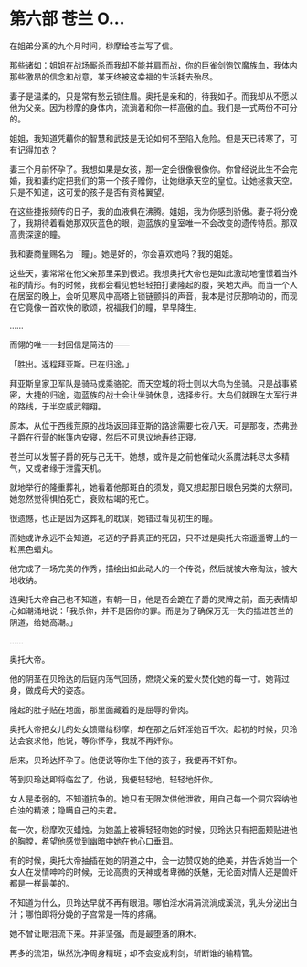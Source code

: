 # 第六部 苍兰 O…

在姐弟分离的九个月时间，桫摩给苍兰写了信。

那些诸如：姐姐在战场厮杀而我却不能并肩而战，你的巨雀剑饱饮魔族血，我体内那些激昂的信念和战意，某天终被这幸福的生活耗去殆尽。

妻子是温柔的，只是常有愁云锁住眉。奥托是亲和的，待我如子。而我却从不愿以他为父亲。因为桫摩的身体内，流淌着和你一样高傲的血。我们是一式两份不可分的。

姐姐，我知道凭藉你的智慧和武技是无论如何不至陷入危险。但是天已转寒了，可有记得加衣？

妻三个月前怀孕了。我想如果是女孩，那一定会很像很像你。你曾经说此生不会完婚，我和妻约定把我们的第一个孩子赠你，让她继承天空的皇位。让她拯救天空。只是不知道，这可爱的孩子是否有资格翼望。

在这些捷报频传的日子，我的血液俱在沸腾。姐姐，我为你感到骄傲。妻子将分娩了，我期待着看她那双灰蓝色的眼，迦蓝族的皇室唯一不会改变的遗传特质。那双高贵深邃的瞳。

我和妻商量赐名为「瞳」。她是好的，你会喜欢她吗？我的姐姐。

这些天，妻常常在他父亲那里呆到很迟。我想奥托大帝也是如此激动地憧憬着当外祖的情形。有的时候，我都会看见他轻轻拍打妻隆起的腹，笑地大声。而当一个人在居室的晚上，会听见寒风中高塔上锁链颤抖的声音，我本是讨厌那响动的，而现在它竟像一首欢快的歌颂，祝福我们的瞳，早早降生。

……

而翎的唯一一封回信是简洁的——

「胜出。返程拜亚斯。已在归途。」

拜亚斯皇家卫军队是骑马或乘骆驼。而天空城的将士则以大鸟为坐骑。只是战事紧密，大捷的归途，迦蓝族的战士会让坐骑休息，选择步行。大鸟们就跟在大军行进的路线，于半空威武翱翔。

原本，从位于西线荒原的战场返回拜亚斯的路途需要七夜八天。可是那夜，杰弗逊子爵在行营的帐篷内安寝，然后不可思议地寿终正寝。

苍兰可以发誓子爵的死与己无干。她想，或许是之前他催动火系魔法耗尽太多精气，又或者缘于泄露天机。

就地举行的隆重葬礼，她看着他那斑白的须发，竟又想起那日眼色另类的大祭司。她忽然觉得惧怕死亡，衰败枯竭的死亡。

很遗憾，也正是因为这葬礼的耽误，她错过看见初生的瞳。

而她或许永远不会知道，老迈的子爵真正的死因，只不过是奥托大帝遥遥寄上的一粒黑色蜡丸。

他完成了一场完美的作秀，描绘出如此动人的一个传说，然后就被大帝淘汰，被大地收纳。

连奥托大帝自己也不知道，有朝一日，他是否会跪在子爵的灵牌之前，面无表情却心如潮涌地说：「我杀你，并不是因你的罪。而是为了确保万无一失的插进苍兰的阴道，给她高潮。」

……

奥托大帝。

他的阴茎在贝玲达的后庭内荡气回肠，燃烧父亲的爱火焚化她的每一寸。她背过身，做成母犬的姿态。

隆起的肚子贴在地面，那里面藏着的是屈辱的骨肉。

奥托大帝把女儿的处女馈赠给桫摩，却在那之后奸淫她百千次。起初的时候，贝玲达会哀求他，他说，等你怀孕，我就不再奸你。

后来，贝玲达怀孕了。他便说等你生下他的孩子，我便再不奸你。

等到贝玲达即将临盆了。他说，我便轻轻地，轻轻地奸你。

女人是柔弱的，不知道抗争的。她只有无限次供他泄欲，用自己每一个洞穴容纳他白浊的精液；隐瞒自己的夫君。

每一次，桫摩吹灭蜡烛，为她盖上被褥轻轻吻她的时候，贝玲达只有把面颊贴进他的胸膛，希望他感觉到幽暗中她在他心口垂泪。

有的时候，奥托大帝抽插在她的阴道之中，会一边赞叹她的绝美，并告诉她当一个女人在发情呻吟的时候，无论高贵的天神或者卑微的妖魅，无论面对情人还是兽奸都是一样最美的。

不知道为什么，贝玲达早就不再有眼泪。哪怕淫水涓涓流淌成溪流，乳头分泌出白汁；哪怕即将分娩的子宫常是一阵的疼痛。

她不曾让眼泪流下来。并非坚强，而是最堕落的麻木。

再多的流泪，纵然洗净周身精斑；却不会变成利剑，斩断谁的输精管。


